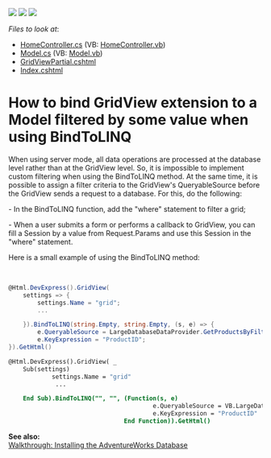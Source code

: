 <!-- default badges list -->
![](https://img.shields.io/endpoint?url=https://codecentral.devexpress.com/api/v1/VersionRange/128551078/14.1.3%2B)
[![](https://img.shields.io/badge/Open_in_DevExpress_Support_Center-FF7200?style=flat-square&logo=DevExpress&logoColor=white)](https://supportcenter.devexpress.com/ticket/details/E4441)
[![](https://img.shields.io/badge/📖_How_to_use_DevExpress_Examples-e9f6fc?style=flat-square)](https://docs.devexpress.com/GeneralInformation/403183)
<!-- default badges end -->
<!-- default file list -->
*Files to look at*:

* [HomeController.cs](./CS/Controllers/HomeController.cs) (VB: [HomeController.vb](./VB/Controllers/HomeController.vb))
* [Model.cs](./CS/Models/Model.cs) (VB: [Model.vb](./VB/Models/Model.vb))
* [GridViewPartial.cshtml](./CS/Views/Home/GridViewPartial.cshtml)
* [Index.cshtml](./CS/Views/Home/Index.cshtml)
<!-- default file list end -->
# How to bind GridView extension to a Model filtered by some value when using BindToLINQ


<p>When using server mode, all data operations are processed at the database level rather than at the GridView level. So, it is impossible to implement custom filtering when using the BindToLINQ method. At the same time, it is possible to assign a filter criteria to the GridView's QueryableSource before the GridView sends a request to a database. For this, do the following:</p><p>- In the BindToLINQ function, add the "where" statement to filter a grid;</p><p>- When a user submits a form or performs a callback to GridView, you can fill a Session by a value from Request.Params and use this Session in the "where" statement.</p><p>Here is a small example of using the BindToLINQ method: </p><br />


```cs
@Html.DevExpress().GridView(
    settings => {
        settings.Name = "grid";
        ...

    }).BindToLINQ(string.Empty, string.Empty, (s, e) => {
        e.QueryableSource = LargeDatabaseDataProvider.GetProductsByFilter(ViewData["CmbValue"]);
        e.KeyExpression = "ProductID";
}).GetHtml()

```



```vb
@Html.DevExpress().GridView( _
    Sub(settings)
            settings.Name = "grid"
             ...

    End Sub).BindToLINQ("", "", (Function(s, e)
                                        e.QueryableSource = VB.LargeDatabaseDataProvider.GetProductsByFilter(ViewData("CmbValue"))
                                        e.KeyExpression = "ProductID"
                                End Function)).GetHtml()  


```

<p><strong>See also:<br />
</strong><a href="http://msdn.microsoft.com/en-us/library/aa992075%28v=vs.80%29.aspx"><u>Walkthrough: Installing the AdventureWorks Database</u></a></p>

<br/>


